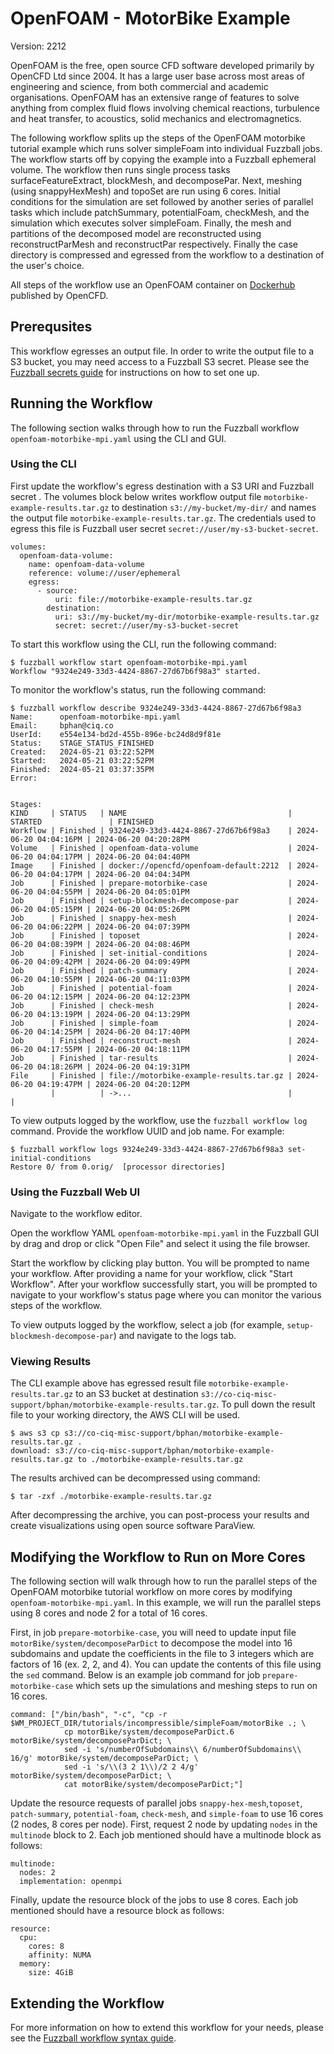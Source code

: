 # OpenFOAM - MotorBike Example

Version: 2212

OpenFOAM is the free, open source CFD software developed primarily by OpenCFD
Ltd since 2004. It has a large user base across most areas of engineering and
science, from both commercial and academic organisations. OpenFOAM has an
extensive range of features to solve anything from complex fluid flows involving
chemical reactions, turbulence and heat transfer, to acoustics, solid mechanics
and electromagnetics.

The following workflow splits up the steps of the OpenFOAM motorbike tutorial
example which runs solver simpleFoam into individual Fuzzball jobs. The workflow
starts off by copying the example into a Fuzzball ephemeral volume. The workflow
then runs single process tasks surfaceFeatureExtract, blockMesh, and
decomposePar. Next, meshing (using snappyHexMesh) and topoSet are run using 6
cores. Initial conditions for the simulation are set followed by another series
of parallel tasks which include patchSummary, potentialFoam, checkMesh, and the
simulation which executes solver simpleFoam. Finally, the mesh and partitions of
the decomposed model are reconstructed using reconstructParMesh and
reconstructPar respectively. Finally the case directory is compressed and
egressed from the workflow to a destination of the user's choice.

All steps of the workflow use an OpenFOAM container on
[Dockerhub](https://hub.docker.com/r/opencfd/openfoam-default) published by
OpenCFD.

## Prerequsites

This workflow egresses an output file. In order to write the output file to a S3
bucket, you may need access to a Fuzzball S3 secret. Please see the [Fuzzball
secrets guide](https://integration.ciq.dev/docs/user-guide/secrets) for
instructions on how to set one up.

## Running the Workflow

The following section walks through how to run the Fuzzball workflow
`openfoam-motorbike-mpi.yaml` using the CLI and GUI.

### Using the CLI

First update the workflow's egress destination with a S3 URI and Fuzzball secret
. The volumes block below writes workflow output file
`motorbike-example-results.tar.gz` to destination `s3://my-bucket/my-dir/` and
names the output file `motorbike-example-results.tar.gz`. The credentials used
to egress this file is Fuzzball user secret `secret://user/my-s3-bucket-secret`.

```text
volumes:
  openfoam-data-volume:
    name: openfoam-data-volume
    reference: volume://user/ephemeral
    egress:
      - source:
          uri: file://motorbike-example-results.tar.gz
        destination:
          uri: s3://my-bucket/my-dir/motorbike-example-results.tar.gz
          secret: secret://user/my-s3-bucket-secret
```

To start this workflow using the CLI, run the following command:

```text
$ fuzzball workflow start openfoam-motorbike-mpi.yaml
Workflow "9324e249-33d3-4424-8867-27d67b6f98a3" started.
```

To monitor the workflow's status, run the following command:

```text
$ fuzzball workflow describe 9324e249-33d3-4424-8867-27d67b6f98a3
Name:      openfoam-motorbike-mpi.yaml
Email:     bphan@ciq.co
UserId:    e554e134-bd2d-455b-896e-bc24d8d9f81e
Status:    STAGE_STATUS_FINISHED
Created:   2024-05-21 03:22:52PM
Started:   2024-05-21 03:22:52PM
Finished:  2024-05-21 03:37:35PM
Error:     


Stages:
KIND     | STATUS   | NAME                                    | STARTED               | FINISHED
Workflow | Finished | 9324e249-33d3-4424-8867-27d67b6f98a3    | 2024-06-20 04:04:16PM | 2024-06-20 04:20:28PM
Volume   | Finished | openfoam-data-volume                    | 2024-06-20 04:04:17PM | 2024-06-20 04:04:40PM
Image    | Finished | docker://opencfd/openfoam-default:2212  | 2024-06-20 04:04:17PM | 2024-06-20 04:04:34PM
Job      | Finished | prepare-motorbike-case                  | 2024-06-20 04:04:55PM | 2024-06-20 04:05:01PM
Job      | Finished | setup-blockmesh-decompose-par           | 2024-06-20 04:05:15PM | 2024-06-20 04:05:26PM
Job      | Finished | snappy-hex-mesh                         | 2024-06-20 04:06:22PM | 2024-06-20 04:07:39PM
Job      | Finished | toposet                                 | 2024-06-20 04:08:39PM | 2024-06-20 04:08:46PM
Job      | Finished | set-initial-conditions                  | 2024-06-20 04:09:42PM | 2024-06-20 04:09:49PM
Job      | Finished | patch-summary                           | 2024-06-20 04:10:55PM | 2024-06-20 04:11:03PM
Job      | Finished | potential-foam                          | 2024-06-20 04:12:15PM | 2024-06-20 04:12:23PM
Job      | Finished | check-mesh                              | 2024-06-20 04:13:19PM | 2024-06-20 04:13:29PM
Job      | Finished | simple-foam                             | 2024-06-20 04:14:25PM | 2024-06-20 04:17:40PM
Job      | Finished | reconstruct-mesh                        | 2024-06-20 04:17:55PM | 2024-06-20 04:18:11PM
Job      | Finished | tar-results                             | 2024-06-20 04:18:26PM | 2024-06-20 04:19:31PM
File     | Finished | file://motorbike-example-results.tar.gz | 2024-06-20 04:19:47PM | 2024-06-20 04:20:12PM
         |          | ->...                                   |                       | 
```

To view outputs logged by the workflow, use the `fuzzball workflow log` command.
Provide the workflow UUID and job name. For example:

```text
$ fuzzball workflow logs 9324e249-33d3-4424-8867-27d67b6f98a3 set-initial-conditions
Restore 0/ from 0.orig/  [processor directories]
```

### Using the Fuzzball Web UI

Navigate to the workflow editor.

Open the workflow YAML `openfoam-motorbike-mpi.yaml` in the Fuzzball GUI by drag
and drop or click "Open File" and select it using the file browser.

Start the workflow by clicking play button. You will be prompted to name your
workflow. After providing a name for your workflow, click "Start Workflow".
After your workflow successfully start, you will be prompted to navigate to your
workflow's status page where you can monitor the various steps of the workflow.

To view outputs logged by the workflow, select a job (for example,
`setup-blockmesh-decompose-par`) and navigate to the logs tab.

### Viewing Results

The CLI example above has egressed result file `motorbike-example-results.tar.gz`
to an S3 bucket at destination
`s3://co-ciq-misc-support/bphan/motorbike-example-results.tar.gz`. To pull down
the result file to your working directory, the AWS CLI will be used.

```text
$ aws s3 cp s3://co-ciq-misc-support/bphan/motorbike-example-results.tar.gz . 
download: s3://co-ciq-misc-support/bphan/motorbike-example-results.tar.gz to ./motorbike-example-results.tar.gz
```

The results archived can be decompressed using command:

```text
$ tar -zxf ./motorbike-example-results.tar.gz
```

After decompressing the archive, you can post-process your results and create
visualizations using open source software ParaView.

## Modifying the Workflow to Run on More Cores

The following section will walk through how to run the parallel steps of the
OpenFOAM motorbike tutorial workflow on more cores by modifying
`openfoam-motorbike-mpi.yaml`. In this example, we will run the parallel steps
using 8 cores and node 2 for a total of 16 cores.

First, in job `prepare-motorbike-case`, you will need to update input file
`motorBike/system/decomposeParDict` to decompose the model into 16 subdomains
and update the coefficients in the file to 3 integers which are factors of 16
(ex. 2, 2, and 4). You can update the contents of this file using the `sed`
command. Below is an example job command for job `prepare-motorbike-case` which
sets up the simulations and meshing steps to run on 16 cores.

```text
command: ["/bin/bash", "-c", "cp -r $WM_PROJECT_DIR/tutorials/incompressible/simpleFoam/motorBike .; \
            cp motorBike/system/decomposeParDict.6 motorBike/system/decomposeParDict; \
            sed -i 's/numberOfSubdomains\\ 6/numberOfSubdomains\\ 16/g' motorBike/system/decomposeParDict; \
            sed -i 's/\\(3 2 1\\)/2 2 4/g' motorBike/system/decomposeParDict; \
            cat motorBike/system/decomposeParDict;"]
```

Update the resource requests of parallel jobs `snappy-hex-mesh`,`toposet`,
`patch-summary`, `potential-foam`, `check-mesh`, and `simple-foam` to use 16
cores (2 nodes, 8 cores per node). First, request 2 node by updating `nodes` in
the `multinode` block to 2. Each job mentioned should have a multinode block
as follows:

```text
multinode:
  nodes: 2
  implementation: openmpi
```

Finally, update the resource block of the jobs to use 8 cores. Each job 
mentioned should have a resource block as follows:

```text
resource:
  cpu:
    cores: 8
    affinity: NUMA
  memory:
    size: 4GiB
```

## Extending the Workflow

For more information on how to extend this workflow for your needs, please see
the
[Fuzzball workflow syntax guide](https://integration.ciq.dev/docs/appendices/workflow-syntax/).
